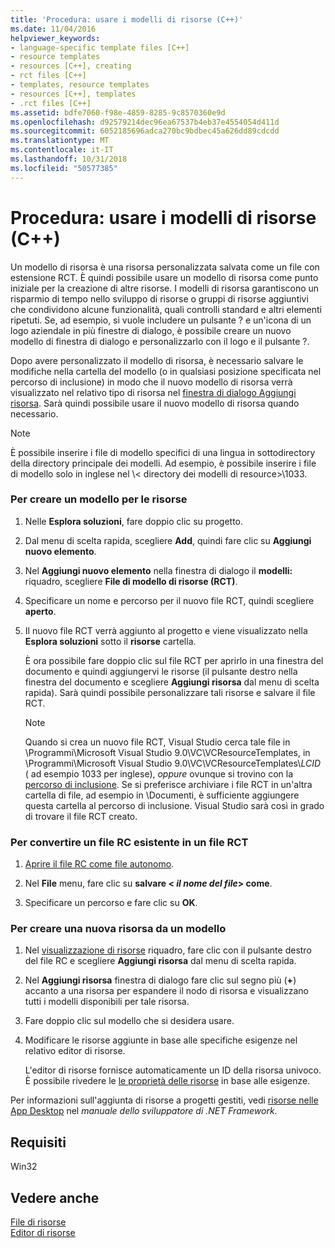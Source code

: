```yaml
---
title: 'Procedura: usare i modelli di risorse (C++)'
ms.date: 11/04/2016
helpviewer_keywords:
- language-specific template files [C++]
- resource templates
- resources [C++], creating
- rct files [C++]
- templates, resource templates
- resources [C++], templates
- .rct files [C++]
ms.assetid: bdfe7060-f98e-4859-8285-9c8570360e9d
ms.openlocfilehash: d92579214dec96ea67537b4eb37e4554054d411d
ms.sourcegitcommit: 6052185696adca270bc9bdbec45a626dd89cdcdd
ms.translationtype: MT
ms.contentlocale: it-IT
ms.lasthandoff: 10/31/2018
ms.locfileid: "50577385"
---
```

# <a name="how-to-use-resource-templates-c"></a>Procedura: usare i modelli di risorse (C++)

Un modello di risorsa è una risorsa personalizzata salvata come un file con estensione RCT. È quindi possibile usare un modello di risorsa come punto iniziale per la creazione di altre risorse. I modelli di risorsa garantiscono un risparmio di tempo nello sviluppo di risorse o gruppi di risorse aggiuntivi che condividono alcune funzionalità, quali controlli standard e altri elementi ripetuti. Se, ad esempio, si vuole includere un pulsante ? e un'icona di un logo aziendale in più finestre di dialogo, è possibile creare un nuovo modello di finestra di dialogo e personalizzarlo con il logo e il pulsante ?.

Dopo avere personalizzato il modello di risorsa, è necessario salvare le modifiche nella cartella del modello (o in qualsiasi posizione specificata nel percorso di inclusione) in modo che il nuovo modello di risorsa verrà visualizzato nel relativo tipo di risorsa nel [finestra di dialogo Aggiungi risorsa](../windows/add-resource-dialog-box.md). Sarà quindi possibile usare il nuovo modello di risorsa quando necessario.

> [!NOTE]
> È possibile inserire i file di modello specifici di una lingua in sottodirectory della directory principale dei modelli. Ad esempio, è possibile inserire i file di modello solo in inglese nel \\< directory dei modelli di resource\>\1033.

### <a name="to-create-a-template-for-resources"></a>Per creare un modello per le risorse

1. Nelle **Esplora soluzioni**, fare doppio clic su progetto.

2. Dal menu di scelta rapida, scegliere **Add**, quindi fare clic su **Aggiungi nuovo elemento**.

3. Nel **Aggiungi nuovo elemento** nella finestra di dialogo il **modelli:** riquadro, scegliere **File di modello di risorse (RCT)**.

4. Specificare un nome e percorso per il nuovo file RCT, quindi scegliere **aperto**.

5. Il nuovo file RCT verrà aggiunto al progetto e viene visualizzato nella **Esplora soluzioni** sotto il **risorse** cartella.

   È ora possibile fare doppio clic sul file RCT per aprirlo in una finestra del documento e quindi aggiungervi le risorse (il pulsante destro nella finestra del documento e scegliere **Aggiungi risorsa** dal menu di scelta rapida). Sarà quindi possibile personalizzare tali risorse e salvare il file RCT.

   > [!NOTE]
   > Quando si crea un nuovo file RCT, Visual Studio cerca tale file in \Programmi\Microsoft Visual Studio 9.0\VC\VCResourceTemplates, in \Programmi\Microsoft Visual Studio 9.0\VC\VCResourceTemplates\\*LCID* ( ad esempio 1033 per inglese), *oppure* ovunque si trovino con la [percorso di inclusione](../windows/how-to-specify-include-directories-for-resources.md). Se si preferisce archiviare i file RCT in un'altra cartella di file, ad esempio in \Documenti, è sufficiente aggiungere questa cartella al percorso di inclusione. Visual Studio sarà così in grado di trovare il file RCT creato.

### <a name="to-convert-an-existing-rc-file-to-an-rct-file"></a>Per convertire un file RC esistente in un file RCT

1. [Aprire il file RC come file autonomo](../windows/how-to-open-a-resource-script-file-outside-of-a-project-standalone.md).

2. Nel **File** menu, fare clic su **salvare \< *il nome del file*> come**.

3. Specificare un percorso e fare clic su **OK**.

### <a name="to-create-a-new-resource-from-a-template"></a>Per creare una nuova risorsa da un modello

1. Nel [visualizzazione di risorse](../windows/resource-view-window.md) riquadro, fare clic con il pulsante destro del file RC e scegliere **Aggiungi risorsa** dal menu di scelta rapida.

2. Nel **Aggiungi risorsa** finestra di dialogo fare clic sul segno più (**+**) accanto a una risorsa per espandere il nodo di risorsa e visualizzano tutti i modelli disponibili per tale risorsa.

3. Fare doppio clic sul modello che si desidera usare.

4. Modificare le risorse aggiunte in base alle specifiche esigenze nel relativo editor di risorse.

   L'editor di risorse fornisce automaticamente un ID della risorsa univoco. È possibile rivedere le [le proprietà delle risorse](../windows/changing-the-properties-of-a-resource.md) in base alle esigenze.

Per informazioni sull'aggiunta di risorse a progetti gestiti, vedi [risorse nelle App Desktop](/dotnet/framework/resources/index) nel *manuale dello sviluppatore di .NET Framework*.

## <a name="requirements"></a>Requisiti

Win32

## <a name="see-also"></a>Vedere anche

[File di risorse](../windows/resource-files-visual-studio.md)<br/>
[Editor di risorse](../windows/resource-editors.md)